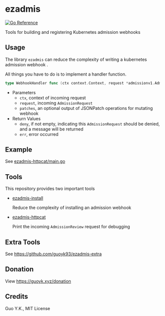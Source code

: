 # ezadmis

[![Go Reference](https://pkg.go.dev/badge/github.com/guoyk93/ezadmis.svg)](https://pkg.go.dev/github.com/guoyk93/ezadmis)

Tools for building and registering Kubernetes admission webhooks

## Usage

The library `ezadmis` can reduce the complexity of writing a kubernetes admission webhook
.

All things you have to do is to implement a handler function.

```go
type WebhookHandler func (ctx context.Context, request *admissionv1.AdmissionRequest, patches *[]map[string]interface{}) (deny string, err error)
```

* Parameters
    * `ctx`, context of incoming request
    * `request`, incoming `AdmissionRequest`
    * `patches`, an optional output of JSONPatch operations for mutating webhook
* Return Values
    * `deny`, if not empty, indicating this `AdmissionRequest` should be denied, and a message will be returned
    * `err`, error occurred

## Example

See [ezadmis-httpcat/main.go](cmd/ezadmis-httpcat/main.go)

## Tools

This repository provides two important tools

* [ezadmis-install](cmd/ezadmis-install)

  Reduce the complexity of installing an admission webhook

* [ezadmis-httpcat](cmd/ezadmis-httpcat)

  Print the incoming `AdmissionReview` request for debugging

## Extra Tools

See https://github.com/guoyk93/ezadmis-extra

## Donation

View <https://guoyk.xyz/donation>

## Credits

Guo Y.K., MIT License

